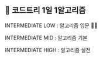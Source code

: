 ## 🌱 코드트리 1일 1알고리즘

INTERMEDIATE LOW : 알고리즘 입문 🏃‍♂️<br>

INTERMEDIATE MID : 알고리즘 기본<br>

INTERMEDIATE HIGH : 알고리즘 실전
